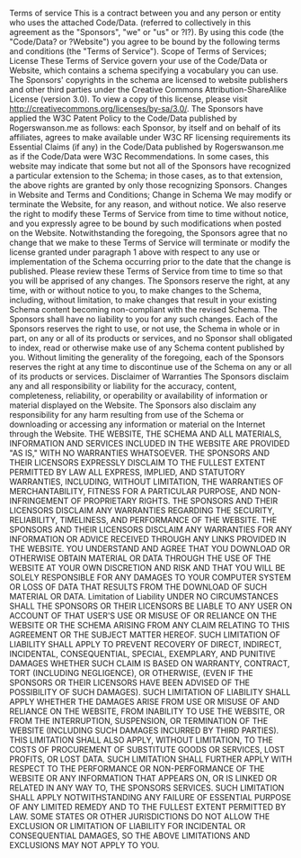 Terms of serviceThis is a contract between you and any person or entity who uses the attached Code/Data. (referred to collectively in this agreement as the "Sponsors", "we" or "us" or ?I?). By using this code (the "Code/Data? or ?Website") you agree to be bound by the following terms and conditions (the "Terms of Service"). Scope of Terms of Services; LicenseThese Terms of Service govern your use of the Code/Data or Website, which contains a schema specifying a vocabulary you can use. The Sponsors' copyrights in the schema are licensed to website publishers and other third parties under the Creative Commons Attribution-ShareAlike License (version 3.0). To view a copy of this license, please visit http://creativecommons.org/licenses/by-sa/3.0/. The Sponsors have applied the W3C Patent Policy to the Code/Data published by Rogerswanson.me as follows: each Sponsor, by itself and on behalf of its affiliates, agrees to make available under W3C RF licensing requirements its Essential Claims (if any) in the Code/Data published by Rogerswanson.me as if the Code/Data were W3C Recommendations. In some cases, this website may indicate that some but not all of the Sponsors have recognized a particular extension to the Schema; in those cases, as to that extension, the above rights are granted by only those recognizing Sponsors. Changes in Website and Terms and Conditions; Change in SchemaWe may modify or terminate the Website, for any reason, and without notice. We also reserve the right to modify these Terms of Service from time to time without notice, and you expressly agree to be bound by such modifications when posted on the Website. Notwithstanding the foregoing, the Sponsors agree that no change that we make to these Terms of Service will terminate or modify the license granted under paragraph 1 above with respect to any use or implementation of the Schema occurring prior to the date that the change is published. Please review these Terms of Service from time to time so that you will be apprised of any changes. The Sponsors reserve the right, at any time, with or without notice to you, to make changes to the Schema, including, without limitation, to make changes that result in your existing Schema content becoming non-compliant with the revised Schema. The Sponsors shall have no liability to you for any such changes. Each of the Sponsors reserves the right to use, or not use, the Schema in whole or in part, on any or all of its products or services, and no Sponsor shall obligated to index, read or otherwise make use of any Schema content published by you. Without limiting the generality of the foregoing, each of the Sponsors reserves the right at any time to discontinue use of the Schema on any or all of its products or services. Disclaimer of WarrantiesThe Sponsors disclaim any and all responsibility or liability for the accuracy, content, completeness, reliability, or operability or availability of information or material displayed on the Website. The Sponsors also disclaim any responsibility for any harm resulting from use of the Schema or downloading or accessing any information or material on the Internet through the Website. THE WEBSITE, THE SCHEMA AND ALL MATERIALS, INFORMATION AND SERVICES INCLUDED IN THE WEBSITE ARE PROVIDED "AS IS," WITH NO WARRANTIES WHATSOEVER. THE SPONSORS AND THEIR LICENSORS EXPRESSLY DISCLAIM TO THE FULLEST EXTENT PERMITTED BY LAW ALL EXPRESS, IMPLIED, AND STATUTORY WARRANTIES, INCLUDING, WITHOUT LIMITATION, THE WARRANTIES OF MERCHANTABILITY, FITNESS FOR A PARTICULAR PURPOSE, AND NON-INFRINGEMENT OF PROPRIETARY RIGHTS. THE SPONSORS AND THEIR LICENSORS DISCLAIM ANY WARRANTIES REGARDING THE SECURITY, RELIABILITY, TIMELINESS, AND PERFORMANCE OF THE WEBSITE. THE SPONSORS AND THEIR LICENSORS DISCLAIM ANY WARRANTIES FOR ANY INFORMATION OR ADVICE RECEIVED THROUGH ANY LINKS PROVIDED IN THE WEBSITE. YOU UNDERSTAND AND AGREE THAT YOU DOWNLOAD OR OTHERWISE OBTAIN MATERIAL OR DATA THROUGH THE USE OF THE WEBSITE AT YOUR OWN DISCRETION AND RISK AND THAT YOU WILL BE SOLELY RESPONSIBLE FOR ANY DAMAGES TO YOUR COMPUTER SYSTEM OR LOSS OF DATA THAT RESULTS FROM THE DOWNLOAD OF SUCH MATERIAL OR DATA. Limitation of LiabilityUNDER NO CIRCUMSTANCES SHALL THE SPONSORS OR THEIR LICENSORS BE LIABLE TO ANY USER ON ACCOUNT OF THAT USER'S USE OR MISUSE OF OR RELIANCE ON THE WEBSITE OR THE SCHEMA ARISING FROM ANY CLAIM RELATING TO THIS AGREEMENT OR THE SUBJECT MATTER HEREOF. SUCH LIMITATION OF LIABILITY SHALL APPLY TO PREVENT RECOVERY OF DIRECT, INDIRECT, INCIDENTAL, CONSEQUENTIAL, SPECIAL, EXEMPLARY, AND PUNITIVE DAMAGES WHETHER SUCH CLAIM IS BASED ON WARRANTY, CONTRACT, TORT (INCLUDING NEGLIGENCE), OR OTHERWISE, (EVEN IF THE SPONSORS OR THEIR LICENSORS HAVE BEEN ADVISED OF THE POSSIBILITY OF SUCH DAMAGES). SUCH LIMITATION OF LIABILITY SHALL APPLY WHETHER THE DAMAGES ARISE FROM USE OR MISUSE OF AND RELIANCE ON THE WEBSITE, FROM INABILITY TO USE THE WEBSITE, OR FROM THE INTERRUPTION, SUSPENSION, OR TERMINATION OF THE WEBSITE (INCLUDING SUCH DAMAGES INCURRED BY THIRD PARTIES). THIS LIMITATION SHALL ALSO APPLY, WITHOUT LIMITATION, TO THE COSTS OF PROCUREMENT OF SUBSTITUTE GOODS OR SERVICES, LOST PROFITS, OR LOST DATA. SUCH LIMITATION SHALL FURTHER APPLY WITH RESPECT TO THE PERFORMANCE OR NON-PERFORMANCE OF THE WEBSITE OR ANY INFORMATION THAT APPEARS ON, OR IS LINKED OR RELATED IN ANY WAY TO, THE SPONSORS SERVICES. SUCH LIMITATION SHALL APPLY NOTWITHSTANDING ANY FAILURE OF ESSENTIAL PURPOSE OF ANY LIMITED REMEDY AND TO THE FULLEST EXTENT PERMITTED BY LAW. SOME STATES OR OTHER JURISDICTIONS DO NOT ALLOW THE EXCLUSION OR LIMITATION OF LIABILITY FOR INCIDENTAL OR CONSEQUENTIAL DAMAGES, SO THE ABOVE LIMITATIONS AND EXCLUSIONS MAY NOT APPLY TO YOU. 
